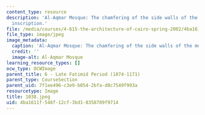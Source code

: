 ```yaml
---
content_type: resource
description: 'Al-Aqmar Mosque: The chamfering of the side walls of the mosque with
  inscription.'
file: /media/courses/4-615-the-architecture-of-cairo-spring-2002/4ba1611f548f12cf3bd18358709f9714_1038.jpeg
file_type: image/jpeg
image_metadata:
  caption: 'Al-Aqmar Mosque: The chamfering of the side walls of the mosque with inscription.'
  credit: ''
  image-alt: Al-Aqmar Mosque
learning_resource_types: []
ocw_type: OCWImage
parent_title: 6 - Late Fatimid Period (1074-1171)
parent_type: CourseSection
parent_uid: 7f1ee496-c3e9-b054-2bfa-d8c7549f993a
resourcetype: Image
title: 1038.jpeg
uid: 4ba1611f-548f-12cf-3bd1-8358709f9714
---
```

